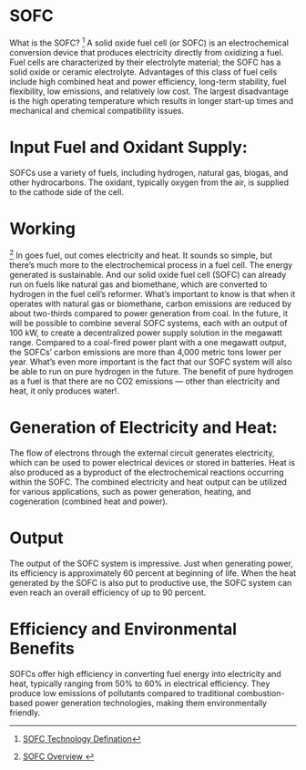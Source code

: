
# SOFC
What is the SOFC? [^1]
A solid oxide fuel cell (or SOFC) is an electrochemical conversion device that produces electricity directly from oxidizing a fuel. Fuel cells are characterized by their electrolyte material; the SOFC has a solid oxide or ceramic electrolyte.
Advantages of this class of fuel cells include high combined heat and power efficiency, long-term stability, fuel flexibility, low emissions, and relatively low cost. The largest disadvantage is the high operating temperature which results in longer start-up times and mechanical and chemical compatibility issues.

# Input Fuel and Oxidant Supply:

SOFCs use a variety of fuels, including hydrogen, natural gas, biogas, and other hydrocarbons.
The oxidant, typically oxygen from the air, is supplied to the cathode side of the cell.

# Working 
[^2]
In goes fuel, out comes electricity and heat. It sounds so simple, but there’s much more to the electrochemical process in a fuel cell. The energy generated is sustainable. And our solid oxide fuel cell (SOFC) can already run on fuels like natural gas and biomethane, which are converted to hydrogen in the fuel cell’s reformer. What’s important to know is that when it operates with natural gas or biomethane, carbon emissions are reduced by about two-thirds compared to power generation from coal. In the future, it will be possible to combine several SOFC systems, each with an output of 100 kW, to create a decentralized power supply solution in the megawatt range. Compared to a coal-fired power plant with a one megawatt output, the SOFCs’ carbon emissions are more than 4,000 metric tons lower per year. What’s even more important is the fact that our SOFC system will also be able to run on pure hydrogen in the future. The benefit of pure hydrogen as a fuel is that there are no CO2 emissions — other than electricity and heat, it only produces water!.

# Generation of Electricity and Heat:

The flow of electrons through the external circuit generates electricity, which can be used to power electrical devices or stored in batteries.
Heat is also produced as a byproduct of the electrochemical reactions occurring within the SOFC.
The combined electricity and heat output can be utilized for various applications, such as power generation, heating, and cogeneration (combined heat and power).

# Output
The output of the SOFC system is impressive. Just when generating power, its efficiency is approximately 60 percent at beginning of life. When the heat generated by the SOFC is also put to productive use, the SOFC system can even reach an overall efficiency of up to 90 percent.

# Efficiency and Environmental Benefits

SOFCs offer high efficiency in converting fuel energy into electricity and heat, typically ranging from 50% to 60% in electrical efficiency.
They produce low emissions of pollutants compared to traditional combustion-based power generation technologies, making them environmentally friendly.


[^1]: [SOFC Technology Defination](https://en.wikipedia.org/wiki/Solid_oxide_fuel_cell)

[^2]: [SOFC Overview ](https://www.bosch-hydrogen-energy.com/sofc/how-it-works/)

[^3]: Capex, https://www.google.com/search?q=capex+of+sofc+technologies+worldwide+%24%2Fkw&sca_esv=8ab36c672be0c8ca&rlz=1C1GCEA_enIN1087IN1087&ei=5drWZaPAGd6YseMPiu-7iAM&ved=0ahUKEwjjxtzsmr6EAxVeTGwGHYr3DjEQ4dUDCBA&uact=5&oq=capex+of+sofc+technologies+worldwide+%24%2Fkw&gs_lp=Egxnd3Mtd2l6LXNlcnAiKWNhcGV4IG9mIHNvZmMgdGVjaG5vbG9naWVzIHdvcmxkd2lkZSAkL2t3MgUQIRigATIFECEYoAEyBRAhGKABMgUQIRigAUi_TFDRCViZRHABeAGQAQCYAakBoAGiBaoBAzAuNbgBA8gBAPgBAcICChAAGEcY1gQYsAPCAggQABiABBiiBIgGAZAGAw&sclient=gws-wiz-serp

[^4]: Opex, https://www.diva-portal.org/smash/get/diva2:1666533/FULLTEXT01.pdf

[^5]: Efficiency, https://www.sciencedirect.com/science/article/pii/S0378775316310011

[^6]: Hydrogen demand, https://www.sciencedirect.com/science/article/abs/pii/S0360544220302693

[^7]: Initial production, https://www.google.com/search?sca_esv=62aa5c07e907627d&rlz=1C1GCEA_enIN1087IN1087&q=electricity+output+from+sofcgt+plant&nfpr=1&sa=X&ved=2ahUKEwj4mrLwgKWEAxX-8DgGHbzUDtsQvgUoAXoECAUQAw&biw=1280&bih=585&dpr=1.5

[^8]: Heat Production,https://www.bosch.com/stories/sofc-system/
